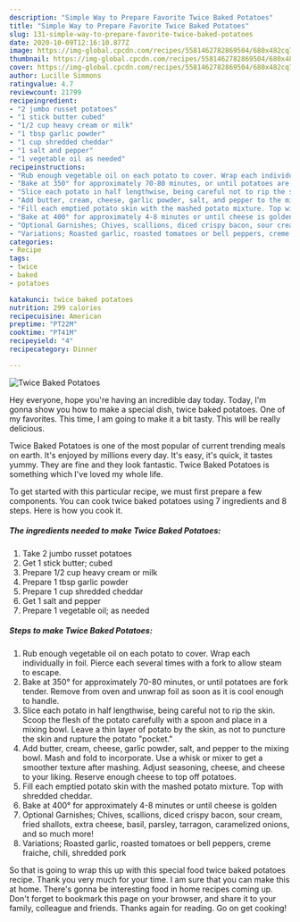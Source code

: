 ```yaml
---
description: "Simple Way to Prepare Favorite Twice Baked Potatoes"
title: "Simple Way to Prepare Favorite Twice Baked Potatoes"
slug: 131-simple-way-to-prepare-favorite-twice-baked-potatoes
date: 2020-10-09T12:16:10.877Z
image: https://img-global.cpcdn.com/recipes/5581462782869504/680x482cq70/twice-baked-potatoes-recipe-main-photo.jpg
thumbnail: https://img-global.cpcdn.com/recipes/5581462782869504/680x482cq70/twice-baked-potatoes-recipe-main-photo.jpg
cover: https://img-global.cpcdn.com/recipes/5581462782869504/680x482cq70/twice-baked-potatoes-recipe-main-photo.jpg
author: Lucille Simmons
ratingvalue: 4.7
reviewcount: 21799
recipeingredient:
- "2 jumbo russet potatoes"
- "1 stick butter cubed"
- "1/2 cup heavy cream or milk"
- "1 tbsp garlic powder"
- "1 cup shredded cheddar"
- "1 salt and pepper"
- "1 vegetable oil as needed"
recipeinstructions:
- "Rub enough vegetable oil on each potato to cover. Wrap each individually in foil. Pierce each several times with a fork to allow steam to escape."
- "Bake at 350° for approximately 70-80 minutes, or until potatoes are fork tender. Remove from oven and unwrap foil as soon as it is cool enough to handle."
- "Slice each potato in half lengthwise, being careful not to rip the skin. Scoop the flesh of the potato carefully with a spoon and place in a mixing bowl. Leave a thin layer of potato by the skin, as not to puncture the skin and rupture the potato &#34;pocket.&#34;"
- "Add butter, cream, cheese, garlic powder, salt, and pepper to the mixing bowl. Mash and fold to incorporate. Use a whisk or mixer to get a smoother texture after mashing. Adjust seasoning, cheese, and cheese to your liking. Reserve enough cheese to top off potatoes."
- "Fill each emptied potato skin with the mashed potato mixture. Top with shredded cheddar."
- "Bake at 400° for approximately 4-8 minutes or until cheese is golden"
- "Optional Garnishes; Chives, scallions, diced crispy bacon, sour cream, fried shallots, extra cheese, basil, parsley, tarragon, caramelized onions, and so much more!"
- "Variations; Roasted garlic, roasted tomatoes or bell peppers, creme fraiche, chili, shredded pork"
categories:
- Recipe
tags:
- twice
- baked
- potatoes

katakunci: twice baked potatoes 
nutrition: 299 calories
recipecuisine: American
preptime: "PT22M"
cooktime: "PT41M"
recipeyield: "4"
recipecategory: Dinner

---
```



![Twice Baked Potatoes](https://img-global.cpcdn.com/recipes/5581462782869504/680x482cq70/twice-baked-potatoes-recipe-main-photo.jpg)

Hey everyone, hope you're having an incredible day today. Today, I'm gonna show you how to make a special dish, twice baked potatoes. One of my favorites. This time, I am going to make it a bit tasty. This will be really delicious.



Twice Baked Potatoes is one of the most popular of current trending meals on earth. It's enjoyed by millions every day. It's easy, it's quick, it tastes yummy. They are fine and they look fantastic. Twice Baked Potatoes is something which I've loved my whole life.


To get started with this particular recipe, we must first prepare a few components. You can cook twice baked potatoes using 7 ingredients and 8 steps. Here is how you cook it.

<!--inarticleads1-->

##### The ingredients needed to make Twice Baked Potatoes:

1. Take 2 jumbo russet potatoes
1. Get 1 stick butter; cubed
1. Prepare 1/2 cup heavy cream or milk
1. Prepare 1 tbsp garlic powder
1. Prepare 1 cup shredded cheddar
1. Get 1 salt and pepper
1. Prepare 1 vegetable oil; as needed




<!--inarticleads2-->

##### Steps to make Twice Baked Potatoes:

1. Rub enough vegetable oil on each potato to cover. Wrap each individually in foil. Pierce each several times with a fork to allow steam to escape.
1. Bake at 350° for approximately 70-80 minutes, or until potatoes are fork tender. Remove from oven and unwrap foil as soon as it is cool enough to handle.
1. Slice each potato in half lengthwise, being careful not to rip the skin. Scoop the flesh of the potato carefully with a spoon and place in a mixing bowl. Leave a thin layer of potato by the skin, as not to puncture the skin and rupture the potato &#34;pocket.&#34;
1. Add butter, cream, cheese, garlic powder, salt, and pepper to the mixing bowl. Mash and fold to incorporate. Use a whisk or mixer to get a smoother texture after mashing. Adjust seasoning, cheese, and cheese to your liking. Reserve enough cheese to top off potatoes.
1. Fill each emptied potato skin with the mashed potato mixture. Top with shredded cheddar.
1. Bake at 400° for approximately 4-8 minutes or until cheese is golden
1. Optional Garnishes; Chives, scallions, diced crispy bacon, sour cream, fried shallots, extra cheese, basil, parsley, tarragon, caramelized onions, and so much more!
1. Variations; Roasted garlic, roasted tomatoes or bell peppers, creme fraiche, chili, shredded pork




So that is going to wrap this up with this special food twice baked potatoes recipe. Thank you very much for your time. I am sure that you can make this at home. There's gonna be interesting food in home recipes coming up. Don't forget to bookmark this page on your browser, and share it to your family, colleague and friends. Thanks again for reading. Go on get cooking!
